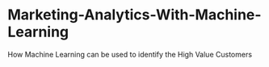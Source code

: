 # Marketing-Analytics-With-Machine-Learning
How Machine Learning can be used to identify the High Value Customers
